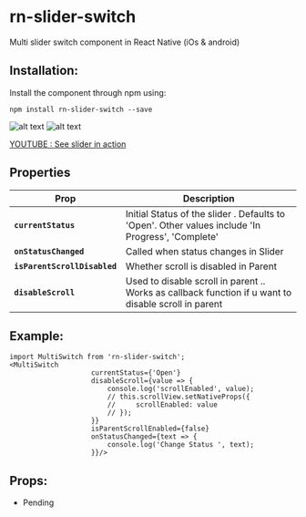 # rn-slider-switch
Multi slider switch component in React Native (iOs & android)



## Installation:

Install the component through npm using:

```
npm install rn-slider-switch --save
```

![alt text](https://raw.githubusercontent.com/victorkvarghese/rn-slider-switch/master/one.png)
![alt text](https://raw.githubusercontent.com/victorkvarghese/rn-slider-switch/master/last.png)

[YOUTUBE : See slider in action](https://www.youtube.com/watch?v=d7oeRdoRyFk&feature=youtu.be)

## Properties

| Prop                                                    | Description                                                                                                    |
| ------------------------------------------------------- | -------------------------------------------------------------------------------------------------------------- |
| **`currentStatus`**                                     | Initial Status of the slider . Defaults to 'Open'. Other values include 'In Progress', 'Complete'                   |
| **`onStatusChanged`**                                    | Called when status changes in Slider                                                                         |
| **`isParentScrollDisabled`**                                    | Whether scroll is disabled in Parent                                                                      |
| **`disableScroll`**                                | Used to disable scroll in parent .. Works as callback function if u want to disable scroll in parent                               |



## Example:
```
import MultiSwitch from 'rn-slider-switch';
<MultiSwitch
                    currentStatus={'Open'}
                    disableScroll={value => {
                        console.log('scrollEnabled', value);
                        // this.scrollView.setNativeProps({
                        //     scrollEnabled: value
                        // });
                    }}
                    isParentScrollEnabled={false}
                    onStatusChanged={text => {
                        console.log('Change Status ', text);
                    }}/>
```

## Props:
* Pending
